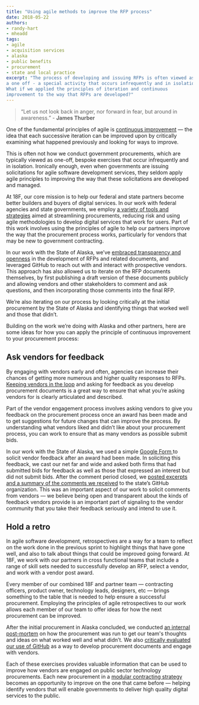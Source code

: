 ```yaml
---
title: "Using agile methods to improve the RFP process"
date: 2018-05-22
authors:
- randy-hart
- mheadd
tags:
- agile
- acquisition services
- alaska
- public benefits
- procurement
- state and local practice
excerpt: "The process of developing and issuing RFPs is often viewed as
a one off - a special activity that occurs infrequently and in isolation.
What if we applied the principles of iteration and continuous
improvement to the way that RFPs are developed?"
---
```


> “Let us not look back in anger, nor forward in fear, but around in
awareness.” - **James Thurber**

One of the fundamental principles of agile is [continuous
improvement](https://agile.18f.gov/6-iterate.html) — the idea that each
successive iteration can be improved upon by critically examining what
happened previously and looking for ways to improve.

This is often not how we conduct government procurements, which are
typically viewed as one-off, bespoke exercises that occur infrequently
and in isolation. Ironically enough, even when governments are issuing
solicitations for agile software development services, they seldom apply
agile principles to improving the way that these solicitations are
developed and managed.

At 18F, our core mission is to help our federal and state partners
become better builders and buyers of digital services. In our work with
federal agencies and state governments, we employ [a variety of tools
and strategies](https://modularcontracting.18f.gov/) aimed at
streamlining procurements, reducing risk and using agile methodologies
to develop digital services that work for users. Part of this work
involves using the principles of agile to help our partners improve the
way that the procurement process works, particularly for vendors that
may be new to government contracting.

In our work with the State of Alaska, we’ve [embraced transparency and
openness](https://18f.gsa.gov/2017/09/12/how-alaska-is-using-transparency/)
in the development of RFPs and related documents, and leveraged GitHub
to reach out with and interact with prospective vendors. This approach
has also allowed us to iterate on the RFP documents themselves, by first
publishing a draft version of these documents publicly and allowing
vendors and other stakeholders to comment and ask questions, and then
incorporating those comments into the final RFP.

We’re also iterating on our process by looking critically at the initial
procurement by the State of Alaska and identifying things that worked
well and those that didn’t.

Building on the work we’re doing with Alaska and other partners, here
are some ideas for how you can apply the principle of continuous
improvement to your procurement process:

## Ask vendors for feedback

By engaging with vendors early and often, agencies can increase their
chances of getting more numerous and higher quality responses to RFPs.
[Keeping vendors in the
loop](https://github.com/AlaskaDHSS/EIS-Modernization/wiki) and asking
for feedback as you develop procurement documents is a great way to
ensure that what you’re asking vendors for is clearly articulated and
described.

Part of the vendor engagement process involves asking vendors to give
you feedback on the procurement process once an award has been made and
to get suggestions for future changes that can improve the process. By
understanding what vendors liked and didn’t like about your procurement
process, you can work to ensure that as many vendors as possible submit
bids.

In our work with the State of Alaska, we used a simple [Google Form
](https://docs.google.com/forms/d/e/1FAIpQLSdustMAV7GzSNk1nmr_EKVt_E4e2pFcZOiyh1_l7rO4h_Rqkg/viewform)to
solicit vendor feedback after an award had been made. In soliciting this
feedback, we cast our net far and wide and asked both firms that had
submitted bids for feedback as well as those that expressed an interest
but did not submit bids. After the comment period closed, we [posted
excerpts and a summary of the comments we
received](https://github.com/AlaskaDHSS/RFP-Search-Unification/blob/master/post-award-vendor-info/retrospective-on-buy-1.md)
to the state’s GitHub organization. This was an important aspect of our
work to solicit comments from vendors — we believe being open and
transparent about the kinds of feedback vendors provide is an important
part of signaling to the vendor community that you take their feedback
seriously and intend to use it.

## Hold a retro

In agile software development, retrospectives are a way for a team to
reflect on the work done in the previous sprint to highlight things that
have gone well, and also to talk about things that could be improved
going forward. At 18F, we work with our partners in cross functional
teams that include a range of skill sets needed to successfully develop
an RFP, select a vendor, and work with a vendor post award.

Every member of our combined 18F and partner team — contracting
officers, product owner, technology leads, designers, etc — brings
something to the table that is needed to help ensure a successful
procurement. Employing the principles of agile retrospectives to our
work allows each member of our team to offer ideas for how the next
procurement can be improved.

After the initial procurement in Alaska concluded, we conducted [an
internal
post-mortem](https://github.com/AlaskaDHSS/RFP-Search-Unification/blob/master/post-award-vendor-info/Post-Mortem_on_the_first_Alaska_buy.v2.pdf)
on how the procurement was run to get our team's thoughts and ideas
on what worked well and what didn’t. We also [critically evaluated our
use of
GitHub](https://github.com/AlaskaDHSS/EIS-Modernization/blob/master/using-github-for-procurement-docs.md)
as a way to develop procurement documents and engage with vendors.

Each of these exercises provides valuable information that can be used
to improve how vendors are engaged on public sector technology
procurements. Each new procurement in a [modular contracting
strategy](https://modularcontracting.18f.gov/modular-procurement/)
becomes an opportunity to improve on the one that came before — helping
identify vendors that will enable governments to deliver high quality
digital services to the public.
